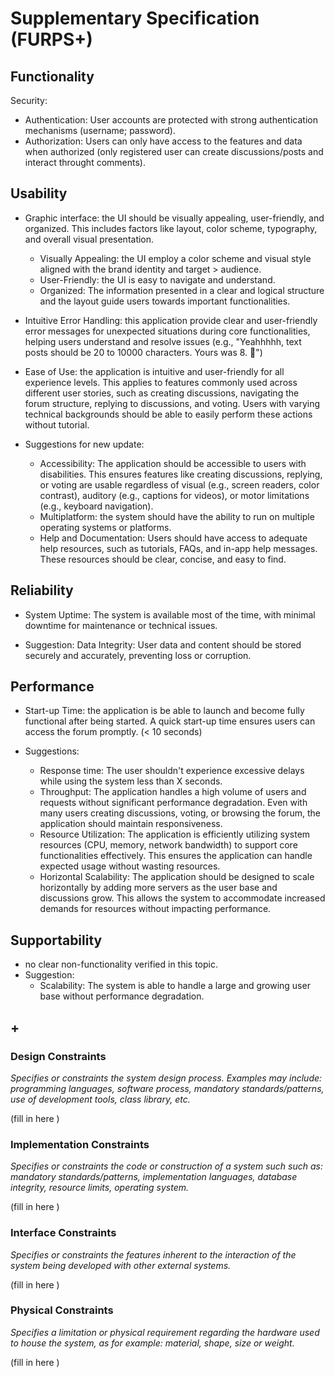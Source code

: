 # Supplementary Specification (FURPS+)


## Functionality

Security: 

* Authentication: User accounts are protected with strong authentication mechanisms (username; password).
* Authorization: Users can only have access to the features and data when authorized (only registered user can create discussions/posts and interact throught comments).

## Usability 

* Graphic interface: the UI should be visually appealing, user-friendly, and organized. This includes factors like layout, color scheme, typography, and overall visual presentation.
    * Visually Appealing: the UI employ a color scheme and visual style aligned with the brand identity and target > audience.
    * User-Friendly: the UI is easy to navigate and understand. 
    * Organized: The information presented in a clear and logical structure and the layout guide users towards important functionalities.


* Intuitive Error Handling: this application provide clear and user-friendly error messages for unexpected situations during core functionalities, helping users understand and resolve issues (e.g., "Yeahhhhh, text posts should be 20 to 10000 characters. Yours was 8. 🤠")


* Ease of Use: the application is intuitive and user-friendly for all experience levels. This applies to features commonly used across different user stories, such as creating discussions, navigating the forum structure, replying to discussions, and voting. Users with varying technical backgrounds should be able to easily perform these actions without tutorial.

* Suggestions for new update:
    * Accessibility: The application should be accessible to users with disabilities. This ensures features like creating discussions, replying, or voting are usable regardless of visual (e.g., screen readers, color contrast), auditory (e.g., captions for videos), or motor limitations (e.g., keyboard navigation).
    * Multiplatform: the system should have the ability to run on multiple operating systems or platforms.
    * Help and Documentation: Users should have access to adequate help resources, such as tutorials, FAQs, and in-app help messages. These resources should be clear, concise, and easy to find.



## Reliability

* System Uptime: The system is available most of the time, with minimal downtime for maintenance or technical issues.

* Suggestion:
Data Integrity: User data and content should be stored securely and accurately, preventing loss or corruption.

## Performance

* Start-up Time: the application is be able to launch and become fully functional after being started. A quick start-up time ensures users can access the forum promptly. (< 10 seconds)

* Suggestions:
    * Response time: The user shouldn't experience excessive delays while using the system less than X seconds.
    * Throughput: The application handles a high volume of users and requests without significant performance degradation. Even with many users creating discussions, voting, or browsing the forum, the application should maintain responsiveness.
    * Resource Utilization: The application is efficiently utilizing system resources (CPU, memory, network bandwidth) to support core functionalities effectively. This ensures the application can handle expected usage without wasting resources.
    * Horizontal Scalability: The application should be designed to scale horizontally by adding more servers as the user base and discussions grow. This allows the system to accommodate increased demands for resources without impacting performance.



## Supportability

* no clear non-functionality verified in this topic.
* Suggestion:
    * Scalability: The system is able to handle a large and growing user base without performance degradation.

## +

### Design Constraints

_Specifies or constraints the system design process. Examples may include: programming languages, software process, mandatory standards/patterns, use of development tools, class library, etc._
  

(fill in here )


### Implementation Constraints

_Specifies or constraints the code or construction of a system such
such as: mandatory standards/patterns, implementation languages,
database integrity, resource limits, operating system._


(fill in here )


### Interface Constraints
_Specifies or constraints the features inherent to the interaction of the
system being developed with other external systems._


(fill in here )

### Physical Constraints

_Specifies a limitation or physical requirement regarding the hardware used to house the system, as for example: material, shape, size or weight._

(fill in here )